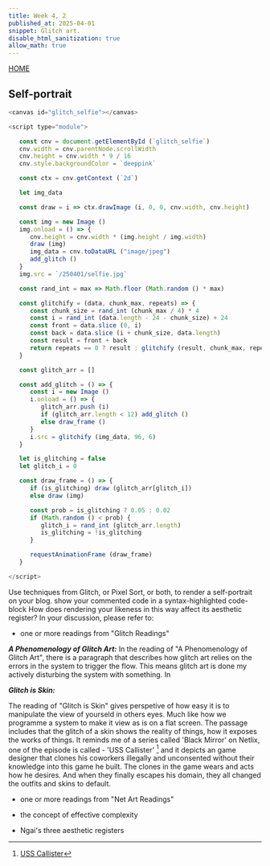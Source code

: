 ```yaml
---
title: Week 4, 2
published_at: 2025-04-01
snippet: Glitch art.
disable_html_sanitization: true
allow_math: true
---
```

[HOME](https://kc-yeo-creative-co-37.deno.dev/)

## Self-portrait

<canvas id="glitch_selfie"></canvas>

<script type="module">

   const cnv = document.getElementById (`glitch_selfie`)
   cnv.width = cnv.parentNode.scrollWidth
   cnv.height = cnv.width * 9 / 16
   cnv.style.backgroundColor = `deeppink`

   const ctx = cnv.getContext (`2d`)

   let img_data

   const draw = i => ctx.drawImage (i, 0, 0, cnv.width, cnv.height)

   const img = new Image ()
   img.onload = () => {
      cnv.height = cnv.width * (img.height / img.width)
      draw (img)
      img_data = cnv.toDataURL ("image/jpeg")
      add_glitch ()
   }
   img.src = `/250401/selfie.jpg`

   const rand_int = max => Math.floor (Math.random () * max)

   const glitchify = (data, chunk_max, repeats) => {
      const chunk_size = rand_int (chunk_max / 4) * 4
      const i = rand_int (data.length - 24 - chunk_size) + 24
      const front = data.slice (0, i)
      const back = data.slice (i + chunk_size, data.length)
      const result = front + back
      return repeats == 0 ? result : glitchify (result, chunk_max, repeats - 1)
   }

   const glitch_arr = []

   const add_glitch = () => {
      const i = new Image ()
      i.onload = () => {
         glitch_arr.push (i)
         if (glitch_arr.length < 12) add_glitch ()
         else draw_frame ()
      }
      i.src = glitchify (img_data, 96, 6)
   }

   let is_glitching = false
   let glitch_i = 0

   const draw_frame = () => {
      if (is_glitching) draw (glitch_arr[glitch_i])
      else draw (img)

      const prob = is_glitching ? 0.05 : 0.02
      if (Math.random () < prob) {
         glitch_i = rand_int (glitch_arr.length)
         is_glitching = !is_glitching
      }

      requestAnimationFrame (draw_frame)
   }

</script>

```javascript
<canvas id="glitch_selfie"></canvas>

<script type="module">

   const cnv = document.getElementById (`glitch_selfie`)
   cnv.width = cnv.parentNode.scrollWidth
   cnv.height = cnv.width * 9 / 16
   cnv.style.backgroundColor = `deeppink`

   const ctx = cnv.getContext (`2d`)

   let img_data

   const draw = i => ctx.drawImage (i, 0, 0, cnv.width, cnv.height)

   const img = new Image ()
   img.onload = () => {
      cnv.height = cnv.width * (img.height / img.width)
      draw (img)
      img_data = cnv.toDataURL ("image/jpeg")
      add_glitch ()
   }
   img.src = `/250401/selfie.jpg`

   const rand_int = max => Math.floor (Math.random () * max)

   const glitchify = (data, chunk_max, repeats) => {
      const chunk_size = rand_int (chunk_max / 4) * 4
      const i = rand_int (data.length - 24 - chunk_size) + 24
      const front = data.slice (0, i)
      const back = data.slice (i + chunk_size, data.length)
      const result = front + back
      return repeats == 0 ? result : glitchify (result, chunk_max, repeats - 1)
   }

   const glitch_arr = []

   const add_glitch = () => {
      const i = new Image ()
      i.onload = () => {
         glitch_arr.push (i)
         if (glitch_arr.length < 12) add_glitch ()
         else draw_frame ()
      }
      i.src = glitchify (img_data, 96, 6)
   }

   let is_glitching = false
   let glitch_i = 0

   const draw_frame = () => {
      if (is_glitching) draw (glitch_arr[glitch_i])
      else draw (img)

      const prob = is_glitching ? 0.05 : 0.02
      if (Math.random () < prob) {
         glitch_i = rand_int (glitch_arr.length)
         is_glitching = !is_glitching
      }

      requestAnimationFrame (draw_frame)
   }

</script>
```

Use techniques from Glitch, or Pixel Sort, or both, to render a self-portrait on your blog.
show your commented code in a syntax-highlighted code-block
How does rendering your likeness in this way affect its aesthetic register?  In your discussion, please refer to:
* one or more readings from "Glitch Readings"

***A Phenomenology of Glitch Art:***
  In the reading of "A Phenomenology of Glitch Art", there is a paragraph that describes how glitch art relies on the errors in the system to trigger the flow. This means glitch art is done my actively disturbing the system with something. In

 ***Glitch is Skin:***

  The reading of "Glitch is Skin" gives perspetive of how easy it is to manipulate the view of yourseld in others eyes. Much like how we programme a system to make it view as is on a flat screen. The passage includes that the glitch of a skin shows the reality of things, how it exposes the works of things. It reminds me of a series called 'Black Mirror' on Netlix, one of the episode is called - 'USS Callister' [^1] and it depicts an game designer that clones his coworkers illegally and unconsented without their knowledge into this game he built. The clones in the game wears and acts how he desires. And when they finally escapes his domain, they all changed the outfits and skins to default. 

[^1]: [USS Callister](https://en.wikipedia.org/wiki/USS_Callister)

* one or more readings from "Net Art Readings"


* the concept of effective complexity


* Ngai's three aesthetic registers

